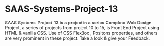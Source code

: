 # SAAS-Systems-Project-13
SAAS Systems-Project-13 is a  project in a series Complete Web Design Project, a series of projects from project 10 to 15, is Front End  Project using HTML &amp; vanilla CSS. Use of CSS FlexBox , Positons properties, and others are very prominent in these project.  Take a look &amp; give your Feedback.
